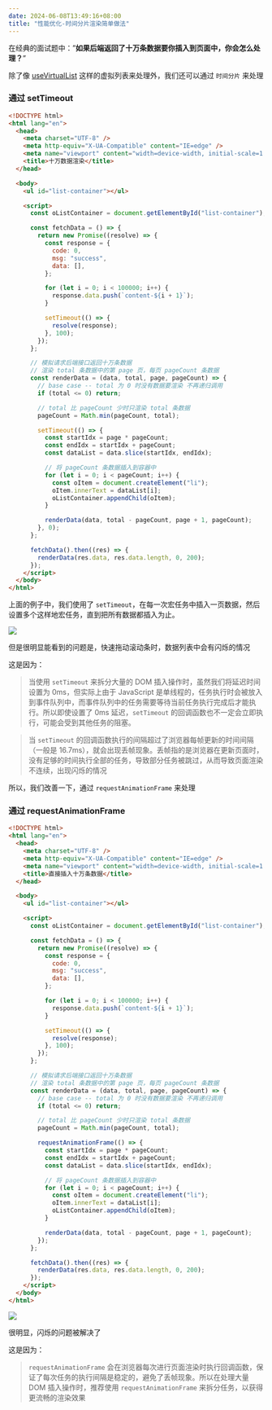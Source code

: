 ```yaml
---
date: 2024-06-08T13:49:16+08:00
title: "性能优化-时间分片渲染简单做法"
---
```


在经典的面试题中：”**如果后端返回了十万条数据要你插入到页面中，你会怎么处理？**”

除了像 [useVirtualList](https://ahooks.gitee.io/zh-CN/hooks/use-virtual-list) 这样的虚拟列表来处理外，我们还可以通过 `时间分片` 来处理

### 通过 setTimeout

```html
<!DOCTYPE html>
<html lang="en">
  <head>
    <meta charset="UTF-8" />
    <meta http-equiv="X-UA-Compatible" content="IE=edge" />
    <meta name="viewport" content="width=device-width, initial-scale=1.0" />
    <title>十万数据渲染</title>
  </head>

  <body>
    <ul id="list-container"></ul>

    <script>
      const oListContainer = document.getElementById("list-container");

      const fetchData = () => {
        return new Promise((resolve) => {
          const response = {
            code: 0,
            msg: "success",
            data: [],
          };

          for (let i = 0; i < 100000; i++) {
            response.data.push(`content-${i + 1}`);
          }

          setTimeout(() => {
            resolve(response);
          }, 100);
        });
      };

      // 模拟请求后端接口返回十万条数据
      // 渲染 total 条数据中的第 page 页，每页 pageCount 条数据
      const renderData = (data, total, page, pageCount) => {
        // base case -- total 为 0 时没有数据要渲染 不再递归调用
        if (total <= 0) return;

        // total 比 pageCount 少时只渲染 total 条数据
        pageCount = Math.min(pageCount, total);

        setTimeout(() => {
          const startIdx = page * pageCount;
          const endIdx = startIdx + pageCount;
          const dataList = data.slice(startIdx, endIdx);

          // 将 pageCount 条数据插入到容器中
          for (let i = 0; i < pageCount; i++) {
            const oItem = document.createElement("li");
            oItem.innerText = dataList[i];
            oListContainer.appendChild(oItem);
          }

          renderData(data, total - pageCount, page + 1, pageCount);
        }, 0);
      };

      fetchData().then((res) => {
        renderData(res.data, res.data.length, 0, 200);
      });
    </script>
  </body>
</html>
```

上面的例子中，我们使用了 `setTimeout`，在每一次宏任务中插入一页数据，然后设置多个这样地宏任务，直到把所有数据都插入为止。

![](./imgs/83/01.awebp)

但是很明显能看到的问题是，快速拖动滚动条时，数据列表中会有闪烁的情况

这是因为：

> 当使用 `setTimeout` 来拆分大量的 DOM 插入操作时，虽然我们将延迟时间设置为 0ms，但实际上由于 JavaScript 是单线程的，任务执行时会被放入到事件队列中，而事件队列中的任务需要等待当前任务执行完成后才能执行。所以即使设置了 0ms 延迟，`setTimeout` 的回调函数也不一定会立即执行，可能会受到其他任务的阻塞。

> 当 `setTimeout` 的回调函数执行的间隔超过了浏览器每帧更新的时间间隔（一般是 16.7ms），就会出现丢帧现象。丢帧指的是浏览器在更新页面时，没有足够的时间执行全部的任务，导致部分任务被跳过，从而导致页面渲染不连续，出现闪烁的情况

所以，我们改善一下，通过 `requestAnimationFrame` 来处理

### 通过 requestAnimationFrame

```html
<!DOCTYPE html>
<html lang="en">
  <head>
    <meta charset="UTF-8" />
    <meta http-equiv="X-UA-Compatible" content="IE=edge" />
    <meta name="viewport" content="width=device-width, initial-scale=1.0" />
    <title>直接插入十万条数据</title>
  </head>

  <body>
    <ul id="list-container"></ul>

    <script>
      const oListContainer = document.getElementById("list-container");

      const fetchData = () => {
        return new Promise((resolve) => {
          const response = {
            code: 0,
            msg: "success",
            data: [],
          };

          for (let i = 0; i < 100000; i++) {
            response.data.push(`content-${i + 1}`);
          }

          setTimeout(() => {
            resolve(response);
          }, 100);
        });
      };

      // 模拟请求后端接口返回十万条数据
      // 渲染 total 条数据中的第 page 页，每页 pageCount 条数据
      const renderData = (data, total, page, pageCount) => {
        // base case -- total 为 0 时没有数据要渲染 不再递归调用
        if (total <= 0) return;

        // total 比 pageCount 少时只渲染 total 条数据
        pageCount = Math.min(pageCount, total);

        requestAnimationFrame(() => {
          const startIdx = page * pageCount;
          const endIdx = startIdx + pageCount;
          const dataList = data.slice(startIdx, endIdx);

          // 将 pageCount 条数据插入到容器中
          for (let i = 0; i < pageCount; i++) {
            const oItem = document.createElement("li");
            oItem.innerText = dataList[i];
            oListContainer.appendChild(oItem);
          }

          renderData(data, total - pageCount, page + 1, pageCount);
        });
      };

      fetchData().then((res) => {
        renderData(res.data, res.data.length, 0, 200);
      });
    </script>
  </body>
</html>
```

![](./imgs/83/02.awebp)

很明显，闪烁的问题被解决了

这是因为：

> `requestAnimationFrame` 会在浏览器每次进行页面渲染时执行回调函数，保证了每次任务的执行间隔是稳定的，避免了丢帧现象。所以在处理大量 DOM 插入操作时，推荐使用 `requestAnimationFrame` 来拆分任务，以获得更流畅的渲染效果